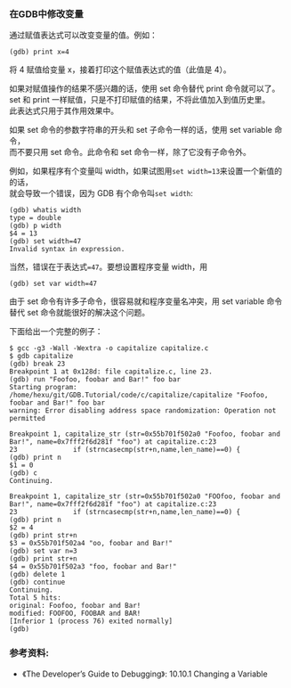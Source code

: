 ### 在GDB中修改变量

通过赋值表达式可以改变变量的值。例如：

```
(gdb) print x=4
```

将 4 赋值给变量 x，接着打印这个赋值表达式的值（此值是 4）。

如果对赋值操作的结果不感兴趣的话，使用 set 命令替代 print 命令就可以了。  
set 和 print 一样赋值，只是不打印赋值的结果，不将此值加入到值历史里。  
此表达式只用于其作用效果中。

如果 set 命令的参数字符串的开头和 set 子命令一样的话，使用 set variable 命令，  
而不要只用 set 命令。此命令和 set 命令一样，除了它没有子命令外。

例如，如果程序有个变量叫 width，如果试图用`set width=13`来设置一个新值的的话，  
就会导致一个错误，因为 GDB 有个命令叫`set width`:

```
(gdb) whatis width
type = double
(gdb) p width
$4 = 13
(gdb) set width=47
Invalid syntax in expression.
```

当然，错误在于表达式`=47`。要想设置程序变量 width，用

```
(gdb) set var width=47
```

由于 set 命令有许多子命令，很容易就和程序变量名冲突，用 set variable 命令  
替代 set 命令就能很好的解决这个问题。

下面给出一个完整的例子：

```
$ gcc -g3 -Wall -Wextra -o capitalize capitalize.c
$ gdb capitalize
(gdb) break 23
Breakpoint 1 at 0x128d: file capitalize.c, line 23.
(gdb) run "Foofoo, foobar and Bar!" foo bar
Starting program: /home/hexu/git/GDB.Tutorial/code/c/capitalize/capitalize "Foofoo, foobar and Bar!" foo bar
warning: Error disabling address space randomization: Operation not permitted

Breakpoint 1, capitalize_str (str=0x55b701f502a0 "Foofoo, foobar and Bar!", name=0x7fff2f6d281f "foo") at capitalize.c:23
23              if (strncasecmp(str+n,name,len_name)==0) {
(gdb) print n
$1 = 0
(gdb) c
Continuing.

Breakpoint 1, capitalize_str (str=0x55b701f502a0 "FOOfoo, foobar and Bar!", name=0x7fff2f6d281f "foo") at capitalize.c:23
23              if (strncasecmp(str+n,name,len_name)==0) {
(gdb) print n
$2 = 4
(gdb) print str+n
$3 = 0x55b701f502a4 "oo, foobar and Bar!"
(gdb) set var n=3
(gdb) print str+n
$4 = 0x55b701f502a3 "foo, foobar and Bar!"
(gdb) delete 1
(gdb) continue
Continuing.
Total 5 hits:
original: Foofoo, foobar and Bar!
modified: FOOFOO, FOOBAR and BAR!
[Inferior 1 (process 76) exited normally]
(gdb)
```

### 参考资料:
- 《The Developer’s Guide to Debugging》:  10.10.1 Changing a Variable

